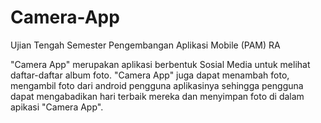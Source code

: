 # Camera-App
Ujian Tengah Semester Pengembangan Aplikasi Mobile (PAM) RA

"Camera App" merupakan aplikasi berbentuk Sosial Media untuk melihat daftar-daftar album foto. "Camera App" juga dapat menambah foto, mengambil foto dari android pengguna aplikasinya sehingga pengguna dapat mengabadikan hari terbaik mereka dan menyimpan foto di dalam apikasi "Camera App". 
